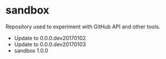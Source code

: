 # sandbox
Repository used to experiment with GitHub API and other tools.
* Update to 0.0.0.dev20170102
* Update to 0.0.0.dev20170103
* sandbox 1.0.0
